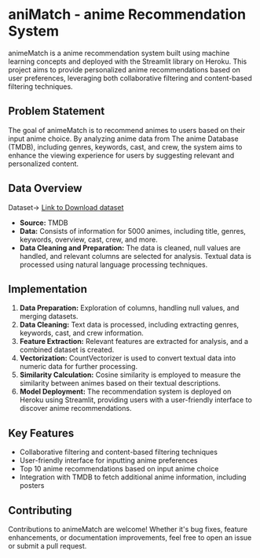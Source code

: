 # aniMatch - anime Recommendation System

animeMatch is a anime recommendation system built using machine learning concepts and deployed with the Streamlit library on Heroku. This project aims to provide personalized anime recommendations based on user preferences, leveraging both collaborative filtering and content-based filtering techniques.

## Problem Statement
The goal of animeMatch is to recommend animes to users based on their input anime choice. By analyzing anime data from The anime Database (TMDB), including genres, keywords, cast, and crew, the system aims to enhance the viewing experience for users by suggesting relevant and personalized content.


## Data Overview
Dataset-> [Link to Download dataset](https://www.kaggle.com/datasets/tmdb/tmdb-movie-metadata)

- **Source:** TMDB
- **Data:** Consists of information for 5000 animes, including title, genres, keywords, overview, cast, crew, and more.
- **Data Cleaning and Preparation:** The data is cleaned, null values are handled, and relevant columns are selected for analysis. Textual data is processed using natural language processing techniques.

## Implementation
1. **Data Preparation:** Exploration of columns, handling null values, and merging datasets.
2. **Data Cleaning:** Text data is processed, including extracting genres, keywords, cast, and crew information.
3. **Feature Extraction:** Relevant features are extracted for analysis, and a combined dataset is created.
4. **Vectorization:** CountVectorizer is used to convert textual data into numeric data for further processing.
5. **Similarity Calculation:** Cosine similarity is employed to measure the similarity between animes based on their textual descriptions.
6. **Model Deployment:** The recommendation system is deployed on Heroku using Streamlit, providing users with a user-friendly interface to discover anime recommendations.

## Key Features
- Collaborative filtering and content-based filtering techniques
- User-friendly interface for inputting anime preferences
- Top 10 anime recommendations based on input anime choice
- Integration with TMDB to fetch additional anime information, including posters


## Contributing
Contributions to animeMatch are welcome! Whether it's bug fixes, feature enhancements, or documentation improvements, feel free to open an issue or submit a pull request.




